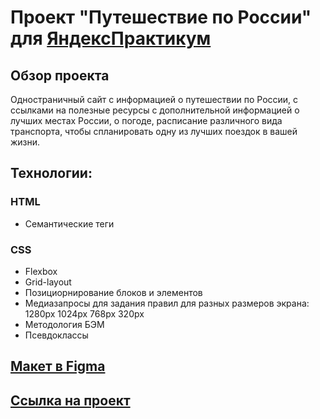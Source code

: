  # Проект "Путешествие по России" для [ЯндексПрактикум](https://practicum.yandex.ru) 

## Обзор проекта
Одностраничный сайт с информацией о путешествии по России, с ссылками на полезные ресурсы с дополнительной информацией о лучших местах России, о погоде, расписание различного вида транспорта, чтобы спланировать одну из лучших поездок в вашей жизни.

## Технологии:
### HTML
* Семантические теги

### CSS
* Flexbox
* Grid-layout
* Позициорнирование блоков и элементов
* Медиазапросы для задания правил для разных размеров экрана: 1280рх 1024рх 768рх 320рх
* Методология БЭМ
* Псевдоклассы

## [Макет в Figma](https://www.figma.com/file/5S2WSbEFL6awjVWJ0NWL8Q/Sprint-3_-Russia-_-desktop-%2B-mobile?node-id=28503%3A0)

## [Ссылка на проект]()
